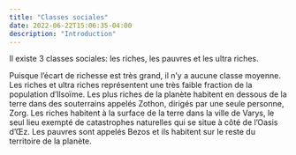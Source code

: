 ```yaml
---
title: "Classes sociales"
date: 2022-06-22T15:06:35-04:00
description: "Introduction"
---
```


Il existe 3 classes sociales: les riches, les pauvres et les ultra riches.

Puisque l’écart de richesse est très grand, il n’y a aucune classe moyenne. Les riches et ultra riches représentent une très faible fraction de la population d’Ilsoïme. Les plus riches de la planète habitent en dessous de la terre dans des souterrains appelés Zothon, dirigés par une seule personne, Zorg. Les riches habitent à la surface de la terre dans la ville de Varys, le seul lieu exempté de catastrophes naturelles qui se situe à côté de l’Oasis d’Œz. Les pauvres sont appelés Bezos et ils habitent sur le reste du territoire de la planète.
